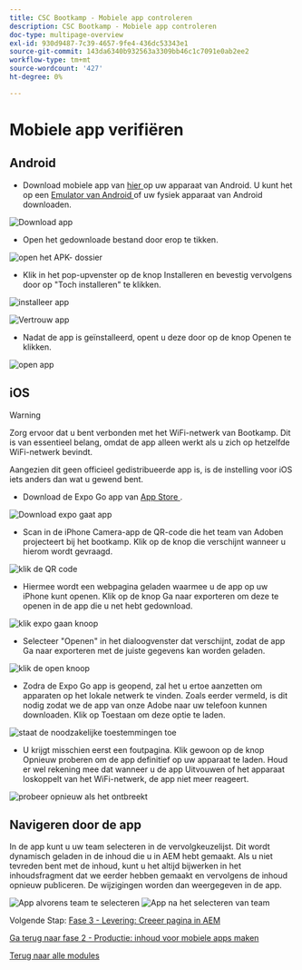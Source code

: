 ```yaml
---
title: CSC Bootkamp - Mobiele app controleren
description: CSC Bootkamp - Mobiele app controleren
doc-type: multipage-overview
exl-id: 930d9487-7c39-4657-9fe4-436dc53343e1
source-git-commit: 143da6340b932563a3309bb46c1c7091e0ab2ee2
workflow-type: tm+mt
source-wordcount: '427'
ht-degree: 0%

---
```


# Mobiele app verifiëren

## Android

- Download mobiele app van [ hier ](https://tinyurl.com/CSCBootcampApp) op uw apparaat van Android. U kunt het op een [ Emulator van Android ](https://developer.android.com/studio/run/emulator) of uw fysiek apparaat van Android downloaden.

![ Download app ](./images/delivery-app-android-download.png)

- Open het gedownloade bestand door erop te tikken.

![ open het APK- dossier ](./images/delivery-app-android-install.png)

- Klik in het pop-upvenster op de knop Installeren en bevestig vervolgens door op &quot;Toch installeren&quot; te klikken.

![ installeer app ](./images/delivery-app-android-install-prompt.png)

![ Vertrouw app ](./images/delivery-app-android-install-anyway.png)

- Nadat de app is geïnstalleerd, opent u deze door op de knop Openen te klikken.

![ open app ](./images/delivery-app-android-open.png)


## iOS

>[!WARNING]
>
> Zorg ervoor dat u bent verbonden met het WiFi-netwerk van Bootkamp. Dit is van essentieel belang, omdat de app alleen werkt als u zich op hetzelfde WiFi-netwerk bevindt.

Aangezien dit geen officieel gedistribueerde app is, is de instelling voor iOS iets anders dan wat u gewend bent.

- Download de Expo Go app van [ App Store ](https://itunes.apple.com/app/apple-store/id982107779).

![ Download expo gaat app ](./images/delivery-app-ios-download.png)

- Scan in de iPhone Camera-app de QR-code die het team van Adoben projecteert bij het bootkamp. Klik op de knop die verschijnt wanneer u hierom wordt gevraagd.

![ klik de QR code ](./images/delivery-app-ios-scan.png)

- Hiermee wordt een webpagina geladen waarmee u de app op uw iPhone kunt openen. Klik op de knop Ga naar exporteren om deze te openen in de app die u net hebt gedownload.

![ klik expo gaan knoop ](./images/delivery-app-ios-open-expo.png)

- Selecteer &quot;Openen&quot; in het dialoogvenster dat verschijnt, zodat de app Ga naar exporteren met de juiste gegevens kan worden geladen.

![ klik de open knoop ](./images/delivery-app-ios-open.png)

- Zodra de Expo Go app is geopend, zal het u ertoe aanzetten om apparaten op het lokale netwerk te vinden. Zoals eerder vermeld, is dit nodig zodat we de app van onze Adobe naar uw telefoon kunnen downloaden. Klik op Toestaan om deze optie te laden.

![ staat de noodzakelijke toestemmingen ](./images/delivery-app-ios-allow.png) toe

- U krijgt misschien eerst een foutpagina. Klik gewoon op de knop Opnieuw proberen om de app definitief op uw apparaat te laden. Houd er wel rekening mee dat wanneer u de app Uitvouwen of het apparaat loskoppelt van het WiFi-netwerk, de app niet meer reageert.

![ probeer opnieuw als het ](./images/delivery-app-ios-retry.png) ontbreekt

## Navigeren door de app

In de app kunt u uw team selecteren in de vervolgkeuzelijst. Dit wordt dynamisch geladen in de inhoud die u in AEM hebt gemaakt. Als u niet tevreden bent met de inhoud, kunt u het altijd bijwerken in het inhoudsfragment dat we eerder hebben gemaakt en vervolgens de inhoud opnieuw publiceren. De wijzigingen worden dan weergegeven in de app.

![ App alvorens team ](./images/delivery-app-initial.png) te selecteren
![ App na het selecteren van team ](./images/delivery-app-loaded.png)

Volgende Stap: [ Fase 3 - Levering: Creeer pagina in AEM ](./page-in-aem.md)

[Ga terug naar fase 2 - Productie: inhoud voor mobiele apps maken](../production/app.md)

[Terug naar alle modules](../../overview.md)

